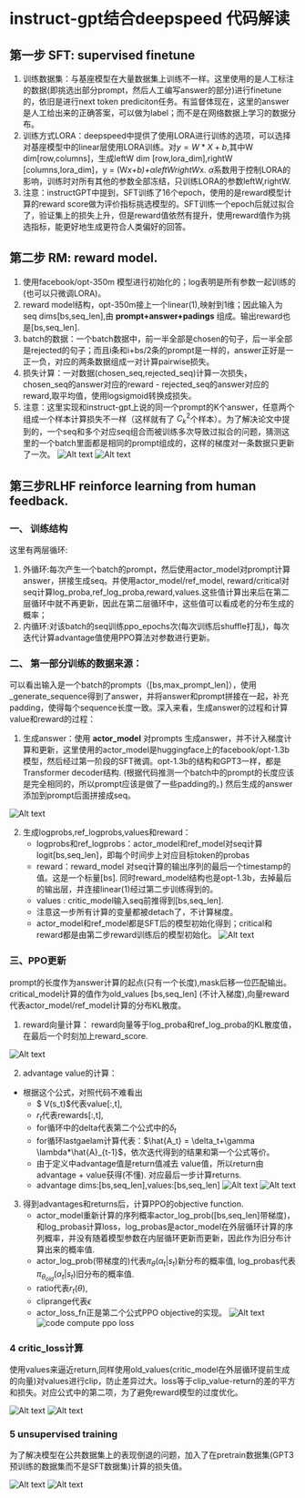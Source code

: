 # instruct-gpt结合deepspeed 代码解读

## 第一步 SFT: supervised finetune
1. 训练数据集：与基座模型在大量数据集上训练不一样。这里使用的是人工标注的数据(即挑选出部分prompt，然后人工编写answer的部分)进行finetune的，依旧是进行next token prediciton任务。有监督体现在，这里的answer是人工给出来的正确答案，可以做为label；而不是在网络数据上学习的数据分布。
2. 训练方式LORA：deepspeed中提供了使用LORA进行训练的选项，可以选择对基座模型中的linear层使用LORA训练。对$y = W*X+b$,其中W dim[row,columns]，生成leftW dim [row,lora_dim],rightW [columns,lora_dim]，y = (W*x+b)+$\alpha$*leftW*rightW*x. $\alpha$系数用于控制LORA的影响，训练时对所有其他的参数全部冻结，只训练LORA的参数leftW,rightW.
3. 注意：instructGPT中提到，SFT训练了16个epoch，使用的是reward模型计算的reward score做为评价指标挑选模型的。SFT训练一个epoch后就过拟合了，验证集上的损失上升，但是reward值依然有提升，使用reward值作为挑选指标，能更好地生成更符合人类偏好的回答。

## 第二步 RM: reward model.
1. 使用facebook/opt-350m 模型进行初始化的；log表明是所有参数一起训练的(也可以只微调LORA)。
2. reward model结构，opt-350m接上一个linear(1),映射到1维；因此输入为seq dims[bs,seq_len],由 __prompt+answer+padings__ 组成。输出reward也是[bs,seq_len].
3. batch的数据：一个batch数据中，前一半全部是chosen的句子，后一半全部是rejected的句子；而且i条和i+bs/2条的prompt是一样的，answer正好是一正一负，对应的两条数据组成一对计算pairwise损失。
4. 损失计算：一对数据(chosen_seq,rejected_seq)计算一次损失，chosen_seq的answer对应的reward - rejected_seq的answer对应的reward,取平均值，使用logsigmoid转换成损失。
5. 注意：这里实现和instruct-gpt上说的同一个prompt的K个answer，任意两个组成一个样本计算损失不一样（这样就有了 $C_k^{2}$个样本）。为了解决论文中提到的，一个seq和多个对应seq组合而被训练多次导致过拟合的问题，猜测这里的一个batch里面都是相同的prompt组成的，这样的梯度对一条数据只更新了一次。
![Alt text](image-13.png)
![Alt text](image-14.png)

## 第三步RLHF reinforce learning from human feedback. 
### 一、 训练结构
这里有两层循环:
1. 外循环:每次产生一个batch的prompt，然后使用actor_model对prompt计算answer，拼接生成seq。并使用actor_model/ref_model, reward/critical对seq计算log_proba,ref_log_proba,reward,values.这些值计算出来后在第二层循环中就不再更新，因此在第二层循环中，这些值可以看成老的分布生成的概率；
2. 内循环:对该batch的seq训练ppo_epochs次(每次训练后shuffle打乱)，每次迭代计算advantage值使用PPO算法对参数进行更新。

### 二、 第一部分训练的数据来源：
可以看出输入是一个batch的prompts（[bs,max_prompt_len]），使用_generate_sequence得到了answer，并将answer和prompt拼接在一起，补充padding，使得每个sequence长度一致。深入来看，生成answer的过程和计算value和reward的过程：

1. 生成answer：使用 __actor_model__ 对prompts 生成answer，并不计入梯度计算和更新，这里使用的actor_model是huggingface上的facebook/opt-1.3b模型，然后经过第一阶段的SFT微调。opt-1.3b的结构和GPT3一样，都是Transformer decoder结构. (根据代码推测一个batch中的prompt的长度应该是完全相同的，所以prompt应该是做了一些padding的。) 然后生成的answer添加到prompt后面拼接成seq。

![Alt text](image-2.png)

2. 生成logprobs,ref_logprobs,values和reward： 
    - logprobs和ref_logprobs：actor_model和ref_model对seq计算logit[bs,seq_len]，即每个时间步上对应目标token的probas
    - reward：reward_model 对seq计算的输出序列的最后一个timestamp的值。这是一个标量[bs]. 同时reward_model结构也是opt-1.3b，去掉最后的输出层，并连接linear(1)经过第二步训练得到的。
    - values : critic_model输入seq前推得到[bs,seq_len].
    - 注意这一步所有计算的变量都被detach了，不计算梯度。
    - actor_model和ref_model都是SFT后的模型初始化得到；critical和reward都是由第二步reward训练后的模型初始化。
    ![Alt text](image.png) 


### 三、PPO更新
prompt的长度作为answer计算的起点(只有一个长度),mask后移一位匹配输出。critical_model计算的值作为old_values [bs,seq_len] (不计入梯度),向量reward代表actor_model/ref_model计算的分布KL散度。
1. reward向量计算：
    reward向量等于log_proba和ref_log_proba的KL散度值，在最后一个时刻加上reward_score.

![Alt text](image-9.png)

2. advantage value的计算： 
 - 根据这个公式，对照代码不难看出
    - $ V(s_t)$代表value[:,t],
    - $r_t$代表rewards[:,t],
    - for循环中的delta代表第二个公式中的$\delta_t$
    - for循环lastgaelam计算代表：$\hat{A_t} = \delta_t+\gamma \lambda*\hat{A}_{t-1}$，依次迭代得到的结果和第一个公式等价。
    - 由于定义中advantage值是return值减去 value值，所以return由advantage + value获得(不懂). 对应最后一步计算returns.
    - advantage dims:[bs,seq_len],values:[bs,seq_len]
![Alt text](image-4.png)
![Alt text](image-5.png)

3. 得到advantages和returns后，计算PPO的objective function.
    - actor_model重新计算的序列概率actor_log_prob([bs,seq_len]带梯度)，和log_probas计算loss，log_probas是actor_model在外层循环计算的序列概率，并没有随着模型参数在内层循环更新而更新，因此作为旧分布计算出来的概率值.
    - actor_log_prob(带梯度的)代表$\pi_{\theta}(\alpha_t|s_t)$新分布的概率值, log_probas代表$\pi_{\theta_{old}}(\alpha_t|s_t)$旧分布的概率值.
    - ratio代表$r_{t}(\theta)$,
    - cliprange代表$\epsilon$
    - actor_loss_fn正是第二个公式PPO objective的实现。
    ![Alt text](image-7.png)
    ![code compute ppo loss](image-6.png)

### 4 critic_loss计算
使用values来逼近return,同样使用old_values(critic_model在外层循环提前生成的向量)对values进行clip，防止差异过大。loss等于clip_value-return的差的平方和损失。对应公式中的第二项，为了避免reward模型的过度优化。

![Alt text](image-10.png)
![Alt text](image-8.png)

### 5 unsupervised training
为了解决模型在公共数据集上的表现倒退的问题，加入了在pretrain数据集(GPT3预训练的数据集而不是SFT数据集)计算的损失值。

![Alt text](image-12.png)
![Alt text](image-11.png)